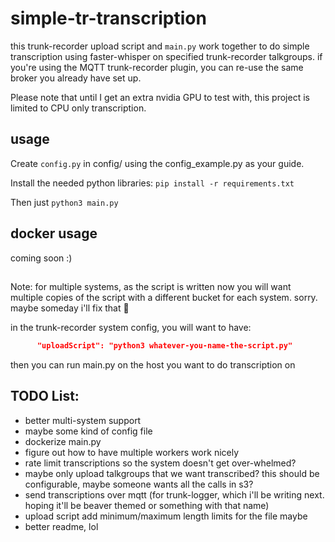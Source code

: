 # simple-tr-transcription

this trunk-recorder upload script and `main.py` work together to do simple transcription using faster-whisper on specified trunk-recorder talkgroups. if you're using the MQTT trunk-recorder plugin, you can re-use the same broker you already have set up.

Please note that until I get an extra nvidia GPU to test with, this project is limited to CPU only transcription.

## usage

Create `config.py`  in config/ using the config_example.py as your guide.

Install the needed python libraries:
`pip install -r requirements.txt`

Then just `python3 main.py`

## docker usage

coming soon :)

## 

Note: for multiple systems, as the script is written now you will want multiple copies of the script with a different bucket for each system. sorry. maybe someday i'll fix that 🤷

in the trunk-recorder system config, you will want to have:
```json
      "uploadScript": "python3 whatever-you-name-the-script.py"
```

then you can run main.py on the host you want to do transcription on

## TODO List:

- better multi-system support
- maybe some kind of config file
- dockerize main.py
- figure out how to have multiple workers work nicely
- rate limit transcriptions so the system doesn't get over-whelmed?
- maybe only upload talkgroups that we want transcribed? this should be configurable, maybe someone wants all the calls in s3? 
- send transcriptions over mqtt (for trunk-logger, which i'll be writing next. hoping it'll be beaver themed or something with that name)
- upload script add minimum/maximum length limits for the file maybe
- better readme, lol
